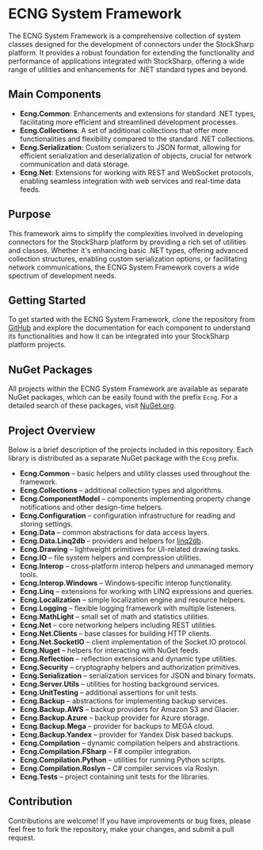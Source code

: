 # ECNG System Framework

The ECNG System Framework is a comprehensive collection of system classes designed for the development of connectors under the StockSharp platform. It provides a robust foundation for extending the functionality and performance of applications integrated with StockSharp, offering a wide range of utilities and enhancements for .NET standard types and beyond.

## Main Components

- **Ecng.Common**: Enhancements and extensions for standard .NET types, facilitating more efficient and streamlined development processes.
- **Ecng.Collections**: A set of additional collections that offer more functionalities and flexibility compared to the standard .NET collections.
- **Ecng.Serialization**: Custom serializers to JSON format, allowing for efficient serialization and deserialization of objects, crucial for network communication and data storage.
- **Ecng.Net**: Extensions for working with REST and WebSocket protocols, enabling seamless integration with web services and real-time data feeds.

## Purpose

This framework aims to simplify the complexities involved in developing connectors for the StockSharp platform by providing a rich set of utilities and classes. Whether it's enhancing basic .NET types, offering advanced collection structures, enabling custom serialization options, or facilitating network communications, the ECNG System Framework covers a wide spectrum of development needs.

## Getting Started

To get started with the ECNG System Framework, clone the repository from [GitHub](https://github.com/stocksharp/ecng) and explore the documentation for each component to understand its functionalities and how it can be integrated into your StockSharp platform projects.

## NuGet Packages

All projects within the ECNG System Framework are available as separate NuGet packages, which can be easily found with the prefix `Ecng`. For a detailed search of these packages, visit [NuGet.org](https://www.nuget.org/packages/?q=ecng).

## Project Overview

Below is a brief description of the projects included in this repository. Each
library is distributed as a separate NuGet package with the `Ecng` prefix.

- **Ecng.Common** – basic helpers and utility classes used throughout the
  framework.
- **Ecng.Collections** – additional collection types and algorithms.
- **Ecng.ComponentModel** – components implementing property change
  notifications and other design-time helpers.
- **Ecng.Configuration** – configuration infrastructure for reading and storing
  settings.
- **Ecng.Data** – common abstractions for data access layers.
- **Ecng.Data.Linq2db** – providers and helpers for [linq2db](https://github.com/linq2db/linq2db).
- **Ecng.Drawing** – lightweight primitives for UI-related drawing tasks.
- **Ecng.IO** – file system helpers and compression utilities.
- **Ecng.Interop** – cross‑platform interop helpers and unmanaged memory tools.
- **Ecng.Interop.Windows** – Windows‑specific interop functionality.
- **Ecng.Linq** – extensions for working with LINQ expressions and queries.
- **Ecng.Localization** – simple localization engine and resource helpers.
- **Ecng.Logging** – flexible logging framework with multiple listeners.
- **Ecng.MathLight** – small set of math and statistics utilities.
- **Ecng.Net** – core networking helpers including REST utilities.
- **Ecng.Net.Clients** – base classes for building HTTP clients.
- **Ecng.Net.SocketIO** – client implementation of the Socket.IO protocol.
- **Ecng.Nuget** – helpers for interacting with NuGet feeds.
- **Ecng.Reflection** – reflection extensions and dynamic type utilities.
- **Ecng.Security** – cryptography helpers and authorization primitives.
- **Ecng.Serialization** – serialization services for JSON and binary formats.
- **Ecng.Server.Utils** – utilities for hosting background services.
- **Ecng.UnitTesting** – additional assertions for unit tests.
- **Ecng.Backup** – abstractions for implementing backup services.
- **Ecng.Backup.AWS** – backup providers for Amazon S3 and Glacier.
- **Ecng.Backup.Azure** – backup provider for Azure storage.
- **Ecng.Backup.Mega** – provider for backups to MEGA cloud.
- **Ecng.Backup.Yandex** – provider for Yandex Disk based backups.
- **Ecng.Compilation** – dynamic compilation helpers and abstractions.
- **Ecng.Compilation.FSharp** – F# compiler integration.
- **Ecng.Compilation.Python** – utilities for running Python scripts.
- **Ecng.Compilation.Roslyn** – C# compiler services via Roslyn.
- **Ecng.Tests** – project containing unit tests for the libraries.

## Contribution

Contributions are welcome! If you have improvements or bug fixes, please feel free to fork the repository, make your changes, and submit a pull request.



